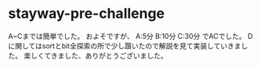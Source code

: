 # stayway-pre-challenge
A~Cまでは簡単でした。
およそですが、
A:5分
B:10分
C:30分
でACでした。
D に関してはsortとbit全探索の所で少し躓いたので解説を見て実装していきました。
楽しくてきました、ありがとうございました。
